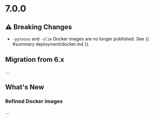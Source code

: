 # 7.0.0

## ⚠ Breaking Changes

- `-pytezos` and `-slim` Docker images are no longer published. See {{ #summary deployment/docker.md }}.

## Migration from 6.x

...

## What's New

### Refined Docker images

...
